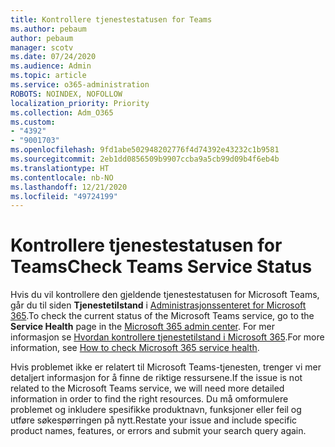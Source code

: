 ```yaml
---
title: Kontrollere tjenestestatusen for Teams
ms.author: pebaum
author: pebaum
manager: scotv
ms.date: 07/24/2020
ms.audience: Admin
ms.topic: article
ms.service: o365-administration
ROBOTS: NOINDEX, NOFOLLOW
localization_priority: Priority
ms.collection: Adm_O365
ms.custom:
- "4392"
- "9001703"
ms.openlocfilehash: 9fd1abe502948202776f4d74392e43232c1b9581
ms.sourcegitcommit: 2eb1dd0856509b9907ccba9a5cb99d09b4f6eb4b
ms.translationtype: HT
ms.contentlocale: nb-NO
ms.lasthandoff: 12/21/2020
ms.locfileid: "49724199"
---
```

# <a name="check-teams-service-status"></a><span data-ttu-id="c9ede-102">Kontrollere tjenestestatusen for Teams</span><span class="sxs-lookup"><span data-stu-id="c9ede-102">Check Teams Service Status</span></span>

<span data-ttu-id="c9ede-103">Hvis du vil kontrollere den gjeldende tjenestestatusen for Microsoft Teams, går du til siden **Tjenestetilstand** i [Administrasjonssenteret for Microsoft 365](https://go.microsoft.com/fwlink/p/?linkid=2024339).</span><span class="sxs-lookup"><span data-stu-id="c9ede-103">To check the current status of the Microsoft Teams service, go to the **Service Health** page in the [Microsoft 365 admin center](https://go.microsoft.com/fwlink/p/?linkid=2024339).</span></span> <span data-ttu-id="c9ede-104">For mer informasjon se [Hvordan kontrollere tjenestetilstand i Microsoft 365](https://docs.microsoft.com/office365/enterprise/view-service-health).</span><span class="sxs-lookup"><span data-stu-id="c9ede-104">For more information, see [How to check Microsoft 365 service health](https://docs.microsoft.com/office365/enterprise/view-service-health).</span></span>

<span data-ttu-id="c9ede-105">Hvis problemet ikke er relatert til Microsoft Teams-tjenesten, trenger vi mer detaljert informasjon for å finne de riktige ressursene.</span><span class="sxs-lookup"><span data-stu-id="c9ede-105">If the issue is not related to the Microsoft Teams service, we will need more detailed information in order to find the right resources.</span></span> <span data-ttu-id="c9ede-106">Du må omformulere problemet og inkludere spesifikke produktnavn, funksjoner eller feil og utføre søkespørringen på nytt.</span><span class="sxs-lookup"><span data-stu-id="c9ede-106">Restate your issue and include specific product names, features, or errors and submit your search query again.</span></span>
